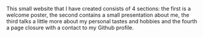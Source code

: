 This small website that I have created consists of 4 sections: the first is a welcome poster, the second contains a small presentation about me, the third talks a little more about my personal tastes and hobbies and the fourth a page closure with a contact to my Github profile.
